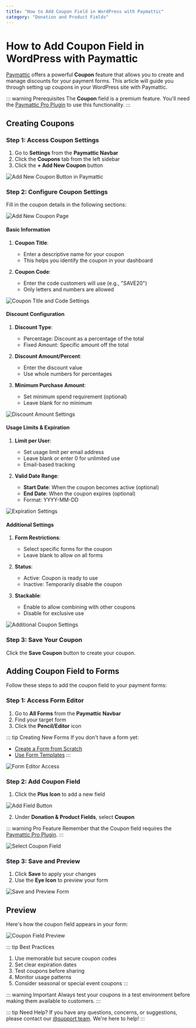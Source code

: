 ```yaml
---
title: "How to Add Coupon Field in WordPress with Paymattic"
category: "Donation and Product Fields"
---
```

# How to Add Coupon Field in WordPress with Paymattic

[Paymattic](https://paymattic.com/) offers a powerful **Coupon** feature that allows you to create and manage discounts for your payment forms. This article will guide you through setting up coupons in your WordPress site with Paymattic.

::: warning Prerequisites
The **Coupon** field is a premium feature. You'll need the [Paymattic Pro Plugin](/getting-started-with-paymattic/how-to-install-and-activate-paymattic-in-wordpress) to use this functionality.
:::

## Creating Coupons


### Step 1: Access Coupon Settings

1. Go to **Settings** from the **Paymattic Navbar**
2. Click the **Coupons** tab from the left sidebar
3. Click the **+ Add New Coupon** button

![Add New Coupon Button in Paymattic](/images/donation-and-product-fields/how-to-add-coupon-field-in-wordpress-with-paymattic/Add-new-coupon-button-scaled.webp)

### Step 2: Configure Coupon Settings

Fill in the coupon details in the following sections:

![Add New Coupon Page](/images/donation-and-product-fields/how-to-add-coupon-field-in-wordpress-with-paymattic/Ad-a-new-coupon-page.webp)

#### Basic Information

1. **Coupon Title**:
   - Enter a descriptive name for your coupon
   - This helps you identify the coupon in your dashboard

2. **Coupon Code**:
   - Enter the code customers will use (e.g., "SAVE20")
   - Only letters and numbers are allowed

![Coupon Title and Code Settings](/images/donation-and-product-fields/how-to-add-coupon-field-in-wordpress-with-paymattic/Coupon-Title-Coupon-Code-.webp)

#### Discount Configuration

1. **Discount Type**:
   - Percentage: Discount as a percentage of the total
   - Fixed Amount: Specific amount off the total

2. **Discount Amount/Percent**:
   - Enter the discount value
   - Use whole numbers for percentages

3. **Minimum Purchase Amount**:
   - Set minimum spend requirement (optional)
   - Leave blank for no minimum

![Discount Amount Settings](/images/donation-and-product-fields/how-to-add-coupon-field-in-wordpress-with-paymattic/Amount-section.webp)

#### Usage Limits & Expiration

1. **Limit per User**:
   - Set usage limit per email address
   - Leave blank or enter 0 for unlimited use
   - Email-based tracking

2. **Valid Date Range**:
   - **Start Date**: When the coupon becomes active (optional)
   - **End Date**: When the coupon expires (optional)
   - Format: YYYY-MM-DD

![Expiration Settings](/images/donation-and-product-fields/how-to-add-coupon-field-in-wordpress-with-paymattic/Expiration-section.webp)

#### Additional Settings

1. **Form Restrictions**:
   - Select specific forms for the coupon
   - Leave blank to allow on all forms

2. **Status**:
   - Active: Coupon is ready to use
   - Inactive: Temporarily disable the coupon

3. **Stackable**:
   - Enable to allow combining with other coupons
   - Disable for exclusive use

![Additional Coupon Settings](/images/donation-and-product-fields/how-to-add-coupon-field-in-wordpress-with-paymattic/Additional-information-section.webp)

### Step 3: Save Your Coupon

Click the **Save Coupon** button to create your coupon.

## Adding Coupon Field to Forms

Follow these steps to add the coupon field to your payment forms:

### Step 1: Access Form Editor

1. Go to **All Forms** from the **Paymattic Navbar**
2. Find your target form
3. Click the **Pencil/Editor** icon

::: tip Creating New Forms
If you don't have a form yet:
- [Create a Form from Scratch](/form-editor/how-to-create-a-form-from-scratch-with-paymattic)
- [Use Form Templates](/form-editor/simple-form-templates)
:::

![Form Editor Access](/images/donation-and-product-fields/how-to-add-coupon-field-in-wordpress-with-paymattic/Desired-forms-editor-scaled.webp)

### Step 2: Add Coupon Field

1. Click the **Plus Icon** to add a new field

![Add Field Button](/images/donation-and-product-fields/how-to-add-coupon-field-in-wordpress-with-paymattic/Plus-icon.webp)

2. Under **Donation & Product Fields**, select **Coupon**

::: warning Pro Feature
Remember that the Coupon field requires the [Paymattic Pro Plugin](/getting-started-with-paymattic/how-to-install-and-activate-paymattic-in-wordpress).
:::

![Select Coupon Field](/images/donation-and-product-fields/how-to-add-coupon-field-in-wordpress-with-paymattic/Coupon-field-under-Donations-Product-fields.webp)

### Step 3: Save and Preview

1. Click **Save** to apply your changes
2. Use the **Eye Icon** to preview your form

![Save and Preview Form](/images/donation-and-product-fields/how-to-add-coupon-field-in-wordpress-with-paymattic/Added-Coupon-field-Save-button.webp)

## Preview

Here's how the coupon field appears in your form:

![Coupon Field Preview](/images/donation-and-product-fields/how-to-add-coupon-field-in-wordpress-with-paymattic/Preview-of-Added-Coupon-Code-field-.webp)

::: tip Best Practices
1. Use memorable but secure coupon codes
2. Set clear expiration dates
3. Test coupons before sharing
4. Monitor usage patterns
5. Consider seasonal or special event coupons
:::

::: warning Important
Always test your coupons in a test environment before making them available to customers.
:::

::: tip Need Help?
If you have any questions, concerns, or suggestions, please contact our [@support team](https://wpmanageninja.com/support-tickets/). We're here to help!
:::
